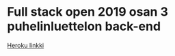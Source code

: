 # Full stack open 2019 osan 3 puhelinluettelon back-end

[Heroku linkki](https://hidden-everglades-64293.herokuapp.com)